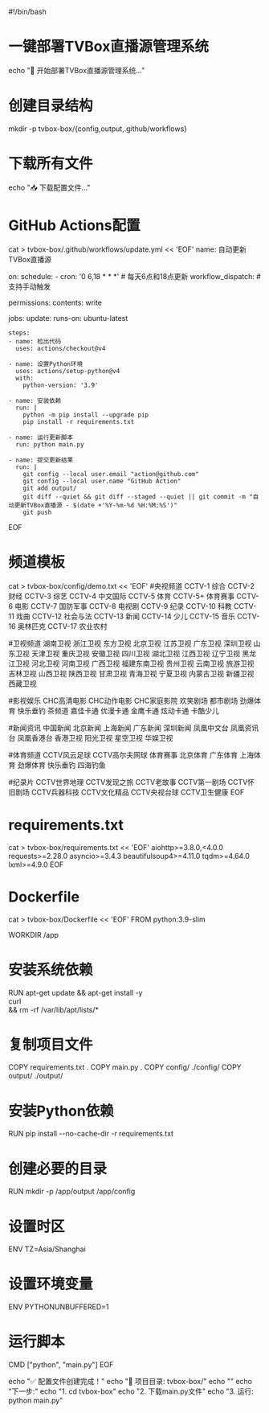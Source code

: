 #!/bin/bash
# 一键部署TVBox直播源管理系统

echo "🚀 开始部署TVBox直播源管理系统..."

# 创建目录结构
mkdir -p tvbox-box/{config,output,.github/workflows}

# 下载所有文件
echo "📥 下载配置文件..."

# GitHub Actions配置
cat > tvbox-box/.github/workflows/update.yml << 'EOF'
name: 自动更新TVBox直播源

on:
  schedule:
    - cron: '0 6,18 * * *'  # 每天6点和18点更新
  workflow_dispatch:        # 支持手动触发

permissions:
  contents: write

jobs:
  update:
    runs-on: ubuntu-latest
    
    steps:
    - name: 检出代码
      uses: actions/checkout@v4
      
    - name: 设置Python环境
      uses: actions/setup-python@v4
      with:
        python-version: '3.9'
        
    - name: 安装依赖
      run: |
        python -m pip install --upgrade pip
        pip install -r requirements.txt
        
    - name: 运行更新脚本
      run: python main.py
      
    - name: 提交更新结果
      run: |
        git config --local user.email "action@github.com"
        git config --local user.name "GitHub Action"
        git add output/
        git diff --quiet && git diff --staged --quiet || git commit -m "自动更新TVBox直播源 - $(date +'%Y-%m-%d %H:%M:%S')"
        git push
EOF

# 频道模板
cat > tvbox-box/config/demo.txt << 'EOF'
#央视频道
CCTV-1 综合
CCTV-2 财经
CCTV-3 综艺
CCTV-4 中文国际
CCTV-5 体育
CCTV-5+ 体育赛事
CCTV-6 电影
CCTV-7 国防军事
CCTV-8 电视剧
CCTV-9 纪录
CCTV-10 科教
CCTV-11 戏曲
CCTV-12 社会与法
CCTV-13 新闻
CCTV-14 少儿
CCTV-15 音乐
CCTV-16 奥林匹克
CCTV-17 农业农村

#卫视频道
湖南卫视
浙江卫视
东方卫视
北京卫视
江苏卫视
广东卫视
深圳卫视
山东卫视
天津卫视
重庆卫视
安徽卫视
四川卫视
湖北卫视
江西卫视
辽宁卫视
黑龙江卫视
河北卫视
河南卫视
广西卫视
福建东南卫视
贵州卫视
云南卫视
旅游卫视
吉林卫视
山西卫视
陕西卫视
甘肃卫视
青海卫视
宁夏卫视
内蒙古卫视
新疆卫视
西藏卫视

#影视娱乐
CHC高清电影
CHC动作电影
CHC家庭影院
欢笑剧场
都市剧场
劲爆体育
快乐垂钓
茶频道
嘉佳卡通
优漫卡通
金鹰卡通
炫动卡通
卡酷少儿

#新闻资讯
中国新闻
北京新闻
上海新闻
广东新闻
深圳新闻
凤凰中文台
凤凰资讯台
凤凰香港台
香港卫视
阳光卫视
星空卫视
华娱卫视

#体育频道
CCTV风云足球
CCTV高尔夫网球
体育赛事
北京体育
广东体育
上海体育
劲爆体育
快乐垂钓
四海钓鱼

#纪录片
CCTV世界地理
CCTV发现之旅
CCTV老故事
CCTV第一剧场
CCTV怀旧剧场
CCTV兵器科技
CCTV文化精品
CCTV央视台球
CCTV卫生健康
EOF

# requirements.txt
cat > tvbox-box/requirements.txt << 'EOF'
aiohttp>=3.8.0,<4.0.0
requests>=2.28.0
asyncio>=3.4.3
beautifulsoup4>=4.11.0
tqdm>=4.64.0
lxml>=4.9.0
EOF

# Dockerfile
cat > tvbox-box/Dockerfile << 'EOF'
FROM python:3.9-slim

WORKDIR /app

# 安装系统依赖
RUN apt-get update && apt-get install -y \
    curl \
    && rm -rf /var/lib/apt/lists/*

# 复制项目文件
COPY requirements.txt .
COPY main.py .
COPY config/ ./config/
COPY output/ ./output/

# 安装Python依赖
RUN pip install --no-cache-dir -r requirements.txt

# 创建必要的目录
RUN mkdir -p /app/output /app/config

# 设置时区
ENV TZ=Asia/Shanghai

# 设置环境变量
ENV PYTHONUNBUFFERED=1

# 运行脚本
CMD ["python", "main.py"]
EOF

echo "✅ 配置文件创建完成！"
echo "📁 项目目录: tvbox-box/"
echo ""
echo "下一步:"
echo "1. cd tvbox-box"
echo "2. 下载main.py文件"
echo "3. 运行: python main.py"
